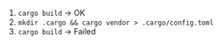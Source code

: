 1. `cargo build` -> OK
2. `mkdir .cargo && cargo vendor > .cargo/config.toml`
3. `cargo build` -> Failed
